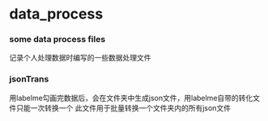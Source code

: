 # data_process
### some data process files
记录个人处理数据时编写的一些数据处理文件
### jsonTrans
用labelme勾画完数据后，会在文件夹中生成json文件，用labelme自带的转化文件只能一次转换一个
此文件用于批量转换一个文件夹内的所有json文件
